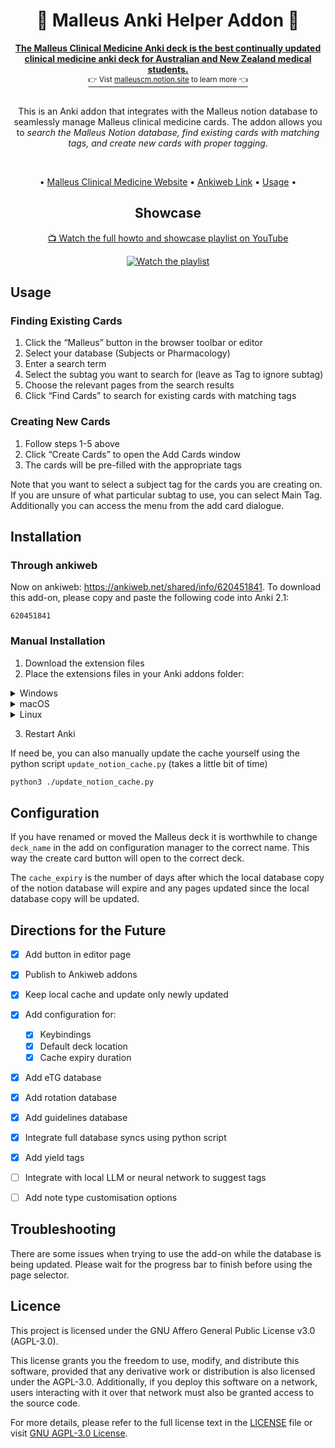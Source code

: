 <div align="Center">

# 🌟 Malleus Anki Helper Addon 🌟

<a href="https://malleuscm.notion.site">
    <b>
        The Malleus Clinical Medicine Anki deck is the best continually updated clinical medicine anki deck for Australian and New Zealand medical students.
    </b>
    <div>
        <sup>👉 Vist <u>malleuscm.notion.site</u> to learn more 👈</sup>
    </div>
</a>

<br />

This is an Anki addon that integrates with the Malleus notion database to seamlessly manage Malleus clinical medicine cards. The addon allows you to *search the Malleus Notion database, find existing cards with matching tags, and create new cards with proper tagging*.

<br />

• [Malleus Clinical Medicine Website](https://malleuscm.notion.site) •
[Ankiweb Link](https://ankiweb.net/shared/info/620451841) •
[Usage](#Usage) •

<a id="org724359b"></a>
## Showcase
[📺 Watch the full howto and showcase playlist on YouTube](https://www.youtube.com/playlist?list=PLKoggb5cOb9lP5mCR2-2yqdFRe6aaqEaw)

[![Watch the playlist](https://img.youtube.com/vi/bgRVxccuMho/0.jpg)](https://www.youtube.com/playlist?list=PLKoggb5cOb9lP5mCR2-2yqdFRe6aaqEaw)

</div>

<a id="org48ca793"></a>

## Usage


<a id="org4bd0b74"></a>

### Finding Existing Cards

1.  Click the &ldquo;Malleus&rdquo; button in the browser toolbar or editor
2.  Select your database (Subjects or Pharmacology)
3.  Enter a search term
4.  Select the subtag you want to search for (leave as Tag to ignore subtag)
5.  Choose the relevant pages from the search results
6.  Click &ldquo;Find Cards&rdquo; to search for existing cards with matching tags


<a id="org3f69585"></a>

### Creating New Cards

1.  Follow steps 1-5 above
2.  Click &ldquo;Create Cards&rdquo; to open the Add Cards window
3.  The cards will be pre-filled with the appropriate tags

Note that you want to select a subject tag for the cards you are creating on. If you are unsure of what particular subtag to use, you can select Main Tag. Additionally you can access the menu from the add card dialogue.


<a id="org335319f"></a>

## Installation


<a id="orgc3dfd8f"></a>

### Through ankiweb

Now on ankiweb: <https://ankiweb.net/shared/info/620451841>. To download this add-on, please copy and paste the following code into Anki 2.1:

    620451841


<a id="org4e7a286"></a>

### Manual Installation

1.  Download the extension files
2.  Place the extensions files in your Anki addons folder:

<details>
<summary>Windows</summary>

> ```
> Windows: %APPDATA%\Anki2\addons21\
> ```

</details>

<details>
<summary>macOS</summary>

> ```
> Mac: ~/Library/Application Support/Anki2/addons21/
> ```

</details>

<details>
<summary>Linux</summary>

> ```
> Linux: ~/.local/share/Anki2/addons21/
> ```

</details>

3. Restart Anki

If need be, you can also manually update the cache yourself using the python script `update_notion_cache.py` (takes a little bit of time)

``` sh
python3 ./update_notion_cache.py
```

<a id="orgb485ee1"></a>

## Configuration

If you have renamed or moved the Malleus deck it is worthwhile to change `deck_name` in the add on configuration manager to the correct name. This way the create card button will open to the correct deck.

The `cache_expiry` is the number of days after which the local database copy of the notion database will expire and any pages updated since the local database copy will be updated.


<a id="org3262658"></a>

## Directions for the Future

-   [X] Add button in editor page
-   [X] Publish to Ankiweb addons
-   [X] Keep local cache and update only newly updated
-   [X] Add configuration for:
    -   [X] Keybindings
    -   [X] Default deck location
    -   [X] Cache expiry duration
-   [X] Add eTG database
-   [X] Add rotation database
-   [X] Add guidelines database
-   [X] Integrate full database syncs using python script
-   [X] Add yield tags
-   [ ] Integrate with local LLM or neural network to suggest tags
-   [ ] Add note type customisation options


<a id="org164e890"></a>

## Troubleshooting

There are some issues when trying to use the add-on while the database is being updated. Please wait for the progress bar to finish before using the page selector.

<a id="org389a9f6"></a>

## Licence

This project is licensed under the GNU Affero General Public License v3.0 (AGPL-3.0).

This license grants you the freedom to use, modify, and distribute this software, provided that any derivative work or distribution is also licensed under the AGPL-3.0. Additionally, if you deploy this software on a network, users interacting with it over that network must also be granted access to the source code.

For more details, please refer to the full license text in the [LICENSE](./LICENSE) file or visit [GNU AGPL-3.0 License](https://www.gnu.org/licenses/agpl-3.0.en.html).

